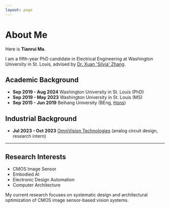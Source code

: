 ```yaml
---
layout: page
---
```


# About Me

Here is **Tianrui Ma**.

I am a fifth-year PhD candidate in Electrical Engineering at Washington University in St. Louis, advised by [Dr. Xuan 'Silvia' Zhang](https://coe.northeastern.edu/people/zhang-xuan/).


## Academic Background

- **Sep 2019 - Aug 2024** Washington University in St. Louis (PhD)
- **Sep 2019 - May 2023** Washington University in St. Louis (MS)
- **Sep 2015 - Jun 2019** Beihang University (BEng, [Hons](https://hc.buaa.edu.cn/))

## Industrial Background

- **Jul 2023 - Oct 2023** [OmniVision Technologies](https://www.ovt.com/) (analog circuit design, research intern)


---

## Research Interests

- CMOS Image Sensor
- Embodied AI
- Electronic Design Automation
- Computer Architecture

My current research focuses on systematic design and architectural optimization of CMOS image sensor-based vision systems.

<br>


<br>

